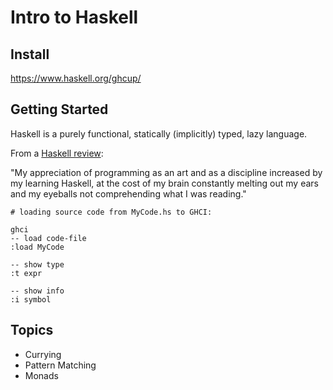 # Intro to Haskell

## Install

https://www.haskell.org/ghcup/

## Getting Started

Haskell is a purely functional, statically (implicitly) typed, lazy language.

From a [Haskell review](https://bytes.yingw787.com/posts/2020/01/30/a_review_of_haskell/): 

"My appreciation of programming as an art and as a discipline increased by my learning Haskell, at the cost of my brain constantly melting out my ears and my eyeballs not comprehending what I was reading."

```
# loading source code from MyCode.hs to GHCI:

ghci
-- load code-file
:load MyCode

-- show type
:t expr

-- show info
:i symbol
```


## Topics

- Currying
- Pattern Matching
- Monads

